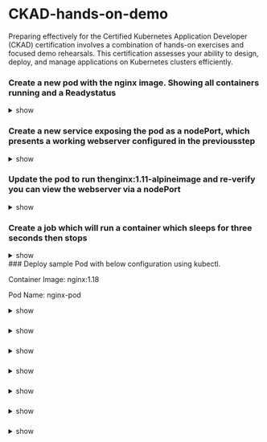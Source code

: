 # CKAD-hands-on-demo
Preparing effectively for the Certified Kubernetes Application Developer (CKAD) certification involves a combination of hands-on exercises and focused demo rehearsals. This certification assesses your ability to design, deploy, and manage applications on Kubernetes clusters efficiently.



### Create a new pod with the nginx image. Showing all containers running and a Readystatus

<details><summary>show</summary>
<p>

```bash
kubectl run nginx --image nginx
```

```bash
 kubectl get pods -o=jsonpath='{range .items[*]}{range .status.containerStatuses[?(@.state.running)]}{"\tContainer Name: "}{.name}{"\tRunning: "}{.state.running}{"\tReadyStatus: "}{.ready}{"\n"}{end}{end}'
```
</p>
</details>

### Create a new service exposing the pod as a nodePort, which presents a working webserver configured in the previousstep

<details><summary>show</summary>
<p>

```bash
kubectl create service nodeport svc --tcp=5678:80 --dry-run -o yaml > svc.yaml
```


```bash
vi svc.yaml
```

```yaml
apiVersion: v1
kind: Service
metadata:
  creationTimestamp: null
  labels:
    app: svc
  name: svc
spec:
  ports:
  - name: 5678-80
    port: 5678
    protocol: TCP
    targetPort: 80
  selector:
    run: nginx # Add run: nginx selector 
  type: NodePort
status:
  loadBalancer: {}
```

```bash
>ctr:x!
```

```bash
kubectl apply -f svc.yaml
```

```bash
kubectl get svc svc -o wide
```

```bash
NAME   TYPE       CLUSTER-IP       EXTERNAL-IP   PORT(S)          AGE   SELECTOR
svc    NodePort   10.110.220.208   <none>        5678:31030/TCP   20m   run=nginx
```

```bash
curl 10.110.220.208:5678 // from the same vm
```
```bash
curl 10.110.220.208:31030 // from the your local machine or navigator
```

</p>
</details>

### Update the pod to run thenginx:1.11-alpineimage and re-verify you can view the webserver via a nodePort
<details><summary>show</summary>
<p>

```bash
kubectl edit pod nginx
```

```yaml
 apiVersion: v1
kind: Pod
metadata:
  creationTimestamp: "2024-05-07T20:21:50Z"
  labels:
    run: nginx
  name: nginx
  namespace: default
  resourceVersion: "141816"
  uid: a7e2720e-3a8e-46bc-af6f-93e1d1b55a88
spec:
  containers:
  - image: nginx:1.11-alpine # change here
    imagePullPolicy: Always

```

```bash
>ctr:x!
```

```bash
kubectl get pod nginx
```

```bash
NAME    READY   STATUS    RESTARTS        AGE
nginx   1/1     Running   1 (5m53s ago)   40m
```


```bash
kubectl describe pod nginx
```

```bash
Name:             nginx
Namespace:        default
Priority:         0
Service Account:  default
Node:             ip-172-31-28-164/172.31.28.164
Start Time:       Tue, 07 May 2024 20:21:50 +0000
Labels:           run=nginx
Annotations:      <none>
Status:           Running
IP:               10.0.2.145
IPs:
  IP:  10.0.2.145
Containers:
  nginx:
    Container ID:   containerd://f9d93fb6dbd4d69d7e9de30747591d55feb95b31cd6da55ab8fcd1b8a2c6047b
    Image:          nginx:1.11-alpine // => should be the new nginx version

```

```bash
curl 10.110.220.208:5678 // from the same vm
```
```bash
curl 10.110.220.208:31030 // from the your local machine or navigator
```

```html
<!DOCTYPE html>
<html>
<head>
<title>Welcome to nginx!</title>
<style>
    body {
        width: 35em;
        margin: 0 auto;
        font-family: Tahoma, Verdana, Arial, sans-serif;
    }
</style>
</head>
<body>
<h1>Welcome to nginx!</h1>
<p>If you see this page, the nginx web server is successfully installed and
working. Further configuration is required.</p>

<p>For online documentation and support please refer to
<a href="http://nginx.org/">nginx.org</a>.<br/>
Commercial support is available at
<a href="http://nginx.com/">nginx.com</a>.</p>

<p><em>Thank you for using nginx.</em></p>
</body>
</html>

```

</p>
</details>

<p>


### Create a job which will run a container which sleeps for three seconds then stops

<details><summary>show</summary>
<p>

```bash
vim job.yaml
```

```yaml
kubectapiVersion: batch/v1
kind: Job
metadata:
  name: my-job
spec:
  template:
    spec:
      containers:
      - name: my-container
        image: busybox
        command: ["sleep", "5"]
      restartPolicy: Never
```
</p>
</details>
<!-- Empty section -->
### Deploy sample Pod with below configuration using kubectl.

Container Image: nginx:1.18

Pod Name: nginx-pod

<details><summary>show</summary>
<p>

```bash

bach@ip-172-31-23-202:~$ kubectl run nginx-pod --image nginx:1.18
pod/nginx-pod created

bach@ip-172-31-23-202:~$ kubectl get pod | grep nginx-pod
nginx-pod                                  1/1     Running            0                6s

```

</p>
</details>

<!-- Empty section -->
### 

<details><summary>show</summary>
<p>

</p>
</details>

<!-- Empty section -->
### 

<details><summary>show</summary>
<p>

</p>
</details>

<!-- Empty section -->
### 

<details><summary>show</summary>
<p>

</p>
</details>

<!-- Empty section -->
### 

<details><summary>show</summary>
<p>

</p>
</details>

<!-- Empty section -->
### 

<details><summary>show</summary>
<p>

</p>
</details>

<!-- Empty section -->
### 

<details><summary>show</summary>
<p>

</p>
</details>

